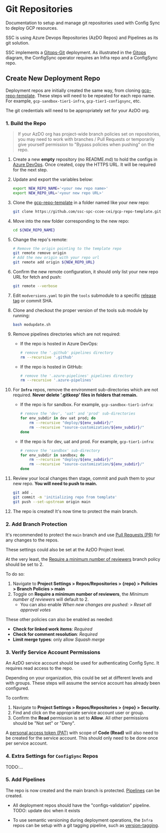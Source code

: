 # Git Repositories
Documentation to setup and manage git repositories used with Config Sync to deploy GCP resources.

SSC is using Azure Devops Repositories (AzDO Repos) and Pipelines as its git solution.

SSC implements a [Gitops-Git](https://github.com/GoogleCloudPlatform/pubsec-declarative-toolkit/tree/main/solutions/landing-zone-v2#gitops---git) deployment.
As illustrated in the [Gitops](../Architecture/Repository%20Structure.md#Gitops) diagram, the ConfigSync operator requires an Infra repo and a ConfigSync repo.

## Create New Deployment Repo
Deployment repos are initially created the same way, from cloning [gcp-repo-template](https://github.com/ssc-spc-ccoe-cei/gcp-repo-template.git).  These steps will need to be repeated for each repo name.  For example, `gcp-sandbox-tier1-infra`, `gcp-tier1-configsync`, etc.

The git credentials will need to be appropriately set for your AzDO org.

### 1. Build the Repo

> If your AzDO org has project-wide branch policies set on repositories, you may need to work with branches / Pull Requests or temporarily give yourself permission to "Bypass policies when pushing" on the repo.

1. Create a new **empty** repository (no README.md) to hold the configs in [Azure DevOps](https://docs.microsoft.com/en-us/azure/devops/repos/git/create-new-repo?view=azure-devops).  Once created, copy the HTTPS URL.  It will be required for the next step.

1. Update and export the variables below:
    ```bash
    export NEW_REPO_NAME='<your new repo name>'
    export NEW_REPO_URL='<your new repo URL>'
    ```

1. Clone the [gcp-repo-template](https://github.com/ssc-spc-ccoe-cei/gcp-repo-template.git) in a folder named like your new repo:

    ```bash
    git clone https://github.com/ssc-spc-ccoe-cei/gcp-repo-template.git ${NEW_REPO_NAME}
    ```
1. Move into the new folder corresponding to the new repo:
    ```bash
    cd ${NEW_REPO_NAME}
    ```
1. Change the repo's remote:
    ```bash
    # Remove the origin pointing to the template repo
    git remote remove origin
    # Add the new origin with your repo url
    git remote add origin ${NEW_REPO_URL}
    ```
1. Confirm the new remote configuration, it should only list your new repo URL for fetch and push:
    ```bash
    git remote --verbose
    ```
1. Edit `modversions.yaml` to pin the `tools` submodule to a specific [release tag](https://github.com/ssc-spc-ccoe-cei/gcp-tools/releases) or commit SHA.
1. Clone and checkout the proper version of the tools sub module by running:
    ```bash
    bash modupdate.sh
    ```
1. Remove pipelines directories which are not required:
    - If the repo is hosted in Azure DevOps:
        ```bash
        # remove the '.github' pipelines directory
        rm --recursive '.github'
        ```
    - If the repo is hosted in GitHub:
        ```bash
        # remove the '.azure-pipelines' pipelines directory
        rm --recursive '.azure-pipelines'
        ```
1. For **`Infra`** repos, remove the environment sub-directories which are not required. **Never delete '.gitkeep' files in folders that remain.**
    - If the repo is for sandbox. For example, `gcp-sandbox-tier1-infra`:
        ```bash
        # remove the 'dev', 'uat' and 'prod' sub-directories
        for env_subdir in dev uat prod; do
            rm --recursive "deploy/${env_subdir}/"
            rm --recursive "source-customization/${env_subdir}/"
        done
        ```
    - If the repo is for dev, uat and prod. For example, `gcp-tier1-infra`:
        ```bash
        # remove the 'sandbox' sub-directory
        for env_subdir in sandbox; do
            rm --recursive "deploy/${env_subdir}/"
            rm --recursive "source-customization/${env_subdir}/"
        done
        ```
1. Review your local changes then stage, commit and push them to your new repo.  **You will need to push to main.**
    ```bash
    git add .
    git commit -m 'initializing repo from template'
    git push --set-upstream origin main
    ```
1. The repo is created! It's now time to protect the main branch.

### 2. Add Branch Protection
It's recommended to protect the `main` branch and use [Pull Requests (PR)](https://learn.microsoft.com/en-us/azure/devops/repos/git/pull-requests?view=azure-devops&tabs=browser) for any changes to the repos.

These settings could also be set at the AzDO Project level.

At the very least, the [Require a minimum number of reviewers](https://learn.microsoft.com/en-us/azure/devops/repos/git/branch-policies?view=azure-devops&tabs=browser#require_reviewers) branch policy should be set to 2.

To do so:
1. Navigate to **Project Settings > Repos/Repositories > {repo} > Policies > Branch Policies > main**
1. Toggle on **Require a minimum number of reviewers**, the *Minimum number of reviewers* will default to 2.
    - You can also enable *When new changes are pushed:* > *Reset all approval votes*

These other policies can also be enabled as needed:
- **Check for linked work items**: *Required*
- **Check for comment resolution**: *Required*
- **Limit merge types**: only allow *Squash merge*

### 3. Verify Service Account Permissions
An AzDO service account should be used for authenticating Config Sync.  It requires read access to the repo.

Depending on your organization, this could be set at different levels and with groups.  These steps will assume the service account has already been configured.

To confirm:
1. Navigate to **Project Settings > Repos/Repositories > {repo} > Security**.
1. Find and click on the appropriate service account user or group.
1. Confirm the **Read** permission is set to **Allow**.  All other permissions should be "Not set" or "Deny".

A [personal access token (PAT)](https://learn.microsoft.com/en-us/azure/devops/organizations/accounts/use-personal-access-tokens-to-authenticate?view=azure-devops&tabs=Windows) with scope of **Code (Read)** will also need to be created for the service account.  This should only need to be done once per service account.

### 4. Extra Settings for `ConfigSync` Repos
TODO:...

### 5. Add Pipelines
The repo is now created and the main branch is protected.  [Pipelines](./Pipelines.md) can be created.

- All deployment repos should have the "configs-validation" pipeline.  TODO: update doc when it exists

- To use semantic versioning during deployment operations, the `Infra` repos can be setup with a git tagging pipeline, such as [version-tagging](https://github.com/ssc-spc-ccoe-cei/gcp-tools/tree/main/pipeline-samples/version-tagging).
